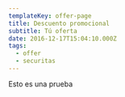 ```yaml
---
templateKey: offer-page
title: Descuento promocional
subtitle: Tú oferta
date: 2016-12-17T15:04:10.000Z
tags:
  - offer
  - securitas
---
```


Esto es una prueba
